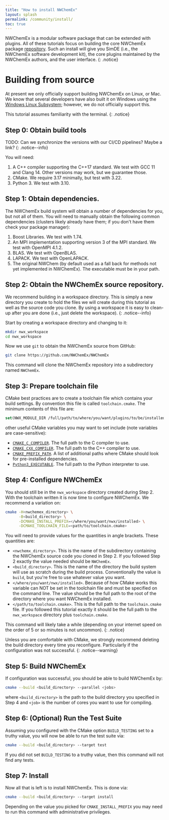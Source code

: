 ```yaml
---
title: "How to install NWChemEx"
layout: splash
permalink: /community/install/
toc: true
---
```


NWChemEx is a modular software package that can be extended with plugins. All
of these tutorials focus on building the core NWChemEx package 
[repository](https://github.com/NWChemEx/NWChemEx). Such an install will give
you SimDE (i.e., the NWChemEx software development kit), the core plugins
maintained by the NWChemEx authors, and the user interface.
{: .notice}

# Building from source

At present we only officially support building NWChemEx on Linux, or Mac. We
know that several developers have also built it on Windows using the 
[Windows Linux Subsystem](https://learn.microsoft.com/en-us/windows/wsl/about);
however, we do not officially support this.

This tutorial assumes familiarity with the terminal.
{: .notice}

## Step 0: Obtain build tools

TODO: Can we synchronize the versions with our CI/CD pipelines? Maybe a link?
{: .notice--info}

You will need:

1. A C++ compiler supporting the C++17 standard. We test with GCC 11 and 
Clang 14. Other versions may work, but we guarantee those.
2. CMake. We require 3.17 minimally, but test with 3.22.
3. Python 3.  We test with 3.10.

## Step 1: Obtain dependencies.

The NWChemEx build system will obtain a number of dependencies for you, but not
all of them. You will need to manually obtain the following common 
dependencies (clusters likely already have them; if you don't have them check
your package manager):

1. Boost Libraries. We test with 1.74.
2. An MPI implementation supporting version 3 of the MPI standard. We test with OpenMPI 4.1.2.
3. BLAS. We test with OpenBLAS.
4. LAPACK. We test with OpenLAPACK.
5. The original NWChem (by default used as a fall back for methods not yet
   implemented in NWChemEx). The executable must be in your path.

## Step 2: Obtain the NWChemEx source repository.

We recommend building in a workspace directory. This is simply a new directory
you create to hold the files we will create during this tutorial as well as
the source code you clone. By using a workspace it is easy to clean-up after
you are done (i.e., just delete the workspace). 
{: .notice--info}

Start by creating a workspace directory and changing to it:
```bash
mkdir nwx_workspace
cd nwx_workspace
```

Now we use `git` to obtain the NWChemEx source from GitHub:

```bash
git clone https://github.com/NWChemEx/NWChemEx
```

This command will clone the NWChemEx repository into a subdirectory named 
`NWChemEx`.

## Step 3: Prepare toolchain file

CMake best practices are to create a toolchain file which contains your build
settings. By convention this file is called `toolchain.cmake`. The minimum
contents of this file are:

```cmake
set(NWX_MODULE_DIR /full/path/to/where/you/want/plugins/to/be/installed)
```

other useful CMake variables you may want to set include (note variables are
case-sensitive):

- [`CMAKE_C_COMPILER`](https://tinyurl.com/5n7m2r2b). The full path to the C 
  compiler to use.
- [`CMAKE_CXX_COMPILER`](https://tinyurl.com/5n7m2r2b). The full path to the 
  C++ compiler to use.
- [`CMAKE_PREFIX_PATH`](https://tinyurl.com/3ruvbpk5). A list of additional
  paths where CMake should look for pre-installed dependencies. 
- [`Python3_EXECUTABLE`](https://tinyurl.com/255hzccm). The full path to the
  Python interpreter to use.

## Step 4: Configure NWChemEx

You should still be in the `nwx_workspace` directory created during Step 2. With
the toolchain written it is now time to configure NWChemEx. We recommend a
variation on:

```bash
cmake -H<nwchemex_directory> \
      -B<build_directory> \
      -DCMAKE_INSTALL_PREFIX=</where/you/want/nwx/installed> \
      -DCMAKE_TOOLCHAIN_FILE=<path/to/toolchain.cmake>
```

You will need to provide values for the quantities in angle brackets. These
quantities are:

- `<nwchemx_directory>`. This is the name of the subdirectory containing the
  NWChemEx source code you cloned in Step 2. If you followed Step 2 exactly
  the value needed should be `NWChemEx`.
- `<build_directory>`. This is the name of the directory the build system will
  use as scratch during the build process. Conventionally the value is `build`,
  but you're free to use whatever value you want.
- `</where/you/want/nwx/installed>`. Because of how CMake works this variable
  can NOT be set in the toolchain file and must be specified on the command
  line. The value should be the full path to the root of the directory where
  you want NWChemEx installed.
- `</path/to/toolchain.cmake>`. This is the full path to the `toolchain.cmake`
  file. If you followed this tutorial exactly it should be the full path to
  the `nwx_workspace` directory plus `toolchain.cmake`.

This command will likely take a while (depending on your internet speed on
the order of 5 or so minutes is not uncommon).
{: .notice}

Unless you are comfortable with CMake, we strongly recommend deleting the
build directory every time you reconfigure. Particularly if the configuration
was not successful.
{: .notice--warning} 

## Step 5: Build NWChemEx

If configuration was successful, you should be able to build NWChemEx by:

```bash
cmake --build <build_directory> --parallel <jobs>
```

where `<build_directory>` is the path to the build directory you specified in
Step 4 and `<job>` is the number of cores you want to use for compiling.

## Step 6: (Optional) Run the Test Suite

Assuming you configured with the CMake option `BUILD_TESTING` set to a truthy
value, you will now be able to run the test suite via:

```bash
cmake --build <build_directory> --target test
```

If you did not set `BUILD_TESTING` to a truthy value, then this command will
not find any tests.

## Step 7: Install

Now all that is left is to install NWChemEx. This is done via:

```bash
cmake --build <build_directory> --target install
```

Depending on the value you picked for `CMAKE_INSTALL_PREFIX` you may need to
run this command with administrative privileges.
